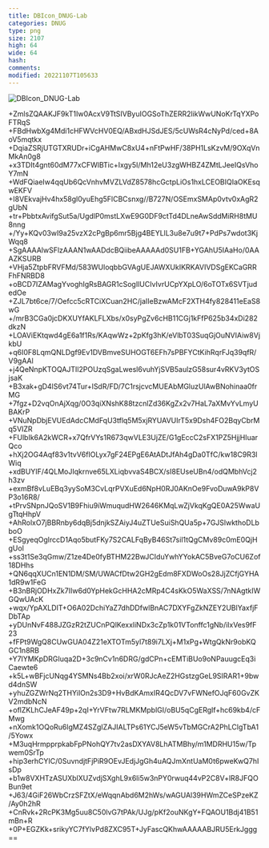 ```yaml
---
title: DBIcon_DNUG-Lab
categories: DNUG
type: png
size: 2107
high: 64
wide: 64
hash: 
comments: 
modified: 20221107T105633
---
```

![DBIcon_DNUG-Lab][1]

[1]: data:image/png;base64,iVBORw0KGgoAAAANSUhEUgAAAEAAAABACAYAAACqaXHeAAABhGlDQ1BJQ0MgcHJv
+ZmlsZQAAKJF9kT1Iw0AcxV9TtSIVByuIOGSoThZERR2likWwUNoKrTqYXPoFTRqS
+FBdHwbXg4Mdi1cHFWVcHV0EQ/ABxdHJSdJES/5cUWsR4cNyPd/ced+8AoV5mqtkx
+DqiaZSRjUTGTXRUDr+iCgAHMwC8xU4+nFtPwHF/38PH1LsKzvM/9OXqVnMkAn0g8
+x3TDIt4gnt60dM77xCFWlBTic+Ixgy5I/Mh12eU3zgWHBZ4ZMtLJeeIQsVhoY7mN
+WdFQiaeIw4qqUb6QcVnhvMVZLVdZ8578hcGctpLiOs1hxLCEOBIQIaOKEsqwEKFV
+I8VEkvajHv4hx58gl0yuEhg5FlCBCsnxg//B727N/OSEmxSMAp0vtv0xAgR2gUbN
+tr+PbbtxAvifgSut5a/UgdlP0mstLXwE9G0DF9ctTd4DLneAwSddMiRH8tMU8nng
+/Yy+KQv03wI9a25vzX2cPgBp6mr5Bjg4BEYLlL3u8e7u9t7+PdPs7wdot3KjWqq8
+SgAAAAlwSFlzAAAN1wAADdcBQiibeAAAAAd0SU1FB+YGAhU5IAaHo/0AAAZKSURB
+VHja5ZtpbFRVFMd/583WUloqbbGVAgUEJAWXUkIKRKAVIVDSgEKCaGRRFhFNRBD8
+oBCD7IZAMagYvoghIgRsBAGR1cSogIlUCIvIvrUCpYXpLO/6oTOTx6SVTjudedOe
+ZJL7bt6ce/7/Oefcc5cRTCiXCuan2HC/jaIIeBzwAMcF2XTH4fy828411eEaS8wG
+/mrB3CGa0jcDKXUYfAKLFLXbs/x0syPgZv6cHB11CGj1kFfP625b34xDi282dkzN
+LOAViEKtqwd4gE6a1f1Rs/KAqwWz+2pKfg3hK/eVlbT03SuqGjOuNVIAiw8VjkbU
+q6I0F8LqmQNLDgf9Ev1DVBmveSUHOGT6EFh7sPBFYCtKihRqrFJq39qfR/V9gAAl
+j4QeNnpKTOQAJTIl2POUzqSgaLwesl6vuhYjSVB5aulzG58sur4vRKV3ytOSjsaK
+B3xak+gD4lS6vt74Tur+lSdR/FD/7C1rsjcvcMUEAbMGluzUlAwBNohinaa0frMG
+7fgz+D2vqOnAjXqg/0O3qiXNshK88tzcnlZd36KgZx2v7HaL7aXMvYvLmyUBAKrP
+VNuNpDbjEVUEdAdcCMdFqU3tflq5M5xjRYUAVUIrT5x9Dsh4FO2BqyCbrMq5VIZR
+FUlbIk6A2kWCR+x7QfrVYs1R673qwVLE3UjZE/G1gEccC2sFX1PZ5HjjHIuarQco
+hXj2OG4Aqf83v1tvV6fIOLyx7gF24EPgE6AtADtJfAh4gDa0TfC/kw18C9R3lWiq
+xdBUYIF/4QLMoJIqkrnve65LXLiqbvvaS4BCX/sI8EUseUBn4/odQMbhVcj2h3zv
+exmBf8vLuEBq3yySoM3CvLqrPVXuEd6NpH0RJ0AKnOe9FvoDuwA9kP8VP3o16R8/
+tPrvSNpnJQoSV1B9Fhiu9iWmuqudHW2646KMqLwZjVkqKgQE0A25WwaUgTtqHhpV
+AhRolxO7jBBRnby6dqBj5dnjkSZAiyJ4uZTUeSuiShQUa5p+7GJSlwkthoDLbboO
+ESgyeqOglrccD1Aqo5butFKy7S2CALFqByB46St7sil1tQgCMv89c0mE0QjHgUol
+ss3t1Se3qGmw/Z1ze4De0fyBTHM22BwJCIduYwhYYokAC5BveG7oCU6Zof18DHhs
+QN6qqXUCn1EN1DM/SM/UWACfDtw2GH2gEdm8FXDWoOs28JjZCfjGYHA1dR9w1FeG
+B3nBRjODHxZk7IIw6d0YpHekGcHHA2cMRp4C4sKkO5WaXSS/7nNAgtkIWGQwUAcK
+wqx/YpAXLDIT+O6A02DchiYaZ7dhDDfwlBnAC7DXYFgZkNZEY2UBlYaxfjFDbTAp
+yDUnNvF488JZGzR2tZUCnPQlKexxliNDx3cZp1k01VTonffc1gNb/ilxVes9fF23
+fFPt9WgQ8CUwGUA04Z21eXTOTm5yl7t89i7LXj+M1xPg+WtgQkNr9obKQGC1n8RB
+Y7IYMKpDRGIuqa2D+3c9nCv1n6DRG/gdCPn+cEMTiBUo9oNPauugcEq3iCaewte6
+k5L+wBFjcUNqg4YSMNs4Bb2xoi/xrW0RJcAeZ2HGstzgGeL9SIRAR1+9bwd4dnSW
+yhuZGZWrNq2THYiIOn2s3D9+HvBdKAmxIR4QcDV7vFWNefOJqF60GvZKV2mdbNcN
+oflZKLhCJeAF49p+2qI+YrVFtw7RLMKMpblGI/oBU5qCgERglf+hc69kb4/cFMwg
+nXomk1OQoRu6lgMZ4SZgIZAJIALTPs61YCJ5eW5vTbMGCrA2PhLClgTbA1/5Yowx
+M3uqHrmpprpkabFpPNohQY7tv2asDXYAV8LhATMBhy/m1MDRHU15w/Tpwem0SrTp
+hip3erhCYIC/0SuvndjtFjPiR9OEvJEdjJgGh4uAQJmXntUaM0t6pweKwQ7hIsDp
+b1w8VXHTzASUXblXUZvdjSXghL9x6li5w3nPY0rwuq44vP2C8V+lR8JFQOBun9et
+J63/4GiF26WbCrzSFZtX/eWqqnAbd6M2hWs/wAGUAl39HWmZCeSPzeKZ/Ay0h2hR
+CnRvk+2RcPK3Mg5uu8C50lvG7tPAk/UJg/pKf2ouNKgY+FQAOU1Bdj41B51mBn+R
+0P+EGZKk+srikyYC7fYlvPd8ZXC95T+JyFascQKhwAAAAABJRU5ErkJggg==
